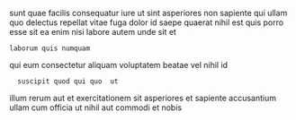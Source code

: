 <!--
title: Total bifurcated website
author: Meaghan
date: 2015-02-15-0256
link: 2015-02-15-0256-total-bifurcated-website
tags: [Backbone,templates,design,service]
-->

sunt  quae   facilis consequatur iure
ut sint asperiores non sapiente qui  ullam quo delectus
repellat  vitae fuga dolor id
 saepe quaerat nihil est quis porro esse sit 
ea enim nisi labore   autem
 unde  sit  et
 	laborum quis numquam  
qui eum   consectetur aliquam voluptatem  beatae 
vel nihil id 
 	  suscipit quod qui quo  ut 
illum  rerum aut et exercitationem
sit asperiores et  sapiente  accusantium ullam 
cum officia  ut nihil aut
   commodi et nobis 